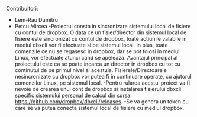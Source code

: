 Contribuitori:
  - Lem-Rau Dumitru
  - Petcu Mircea
  -Proiectul consta in sincronizare sistemului local de fisiere cu contul de dropbox. O data ce un fisier/director din sistemul local de fisiere este sincronizat cu
contul de dropbox, toate actiunile valabile in mediul dbxcli vor fi efectuate si pe sistemul local. In plus, toate comenzile ce nu se regasesc in dropbox, dar se pot 
folosi in mediul Linux, vor efectuate atunci cand se apeleaza. Avantajul principal al proiectului este ca se poate incarca un director in dropbox cu tot cu 
continutul de pe primul nivel al acestuia. Fisierele/Directoarele nesincronizate cu dropbox vor putea fi in continuare operate, cu ajutorul comenzilor Linux, pe 
sistemul local.
  -Pentru rularea acestui proiect va fi nevoie de crearea unui cont de dropbox si instalarea fisierului dbxcli specific sistemului personal de calcul din sursa:
https://github.com/dropbox/dbxcli/releases.
  -Se va genera un token cu care se va putea conecta sistemul local de fisiere cu mediul dropbox.
